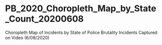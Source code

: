 # PB_2020_Choropleth_Map_by_State_Count_20200608
 Choropleth Map of Incidents by State of Police Brutality Incidents Captured on Video (6/08/2020)
